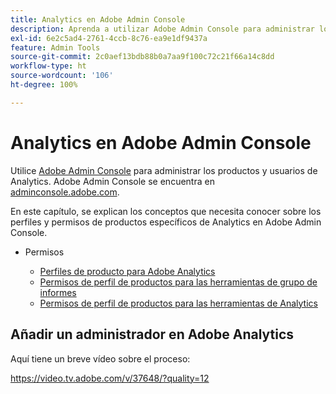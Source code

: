 ```yaml
---
title: Analytics en Adobe Admin Console
description: Aprenda a utilizar Adobe Admin Console para administrar los productos y usuarios de Analytics.
exl-id: 6e2c5ad4-2761-4ccb-8c76-ea9e1df9437a
feature: Admin Tools
source-git-commit: 2c0aef13bdb88b0a7aa9f100c72c21f66a14c8dd
workflow-type: ht
source-wordcount: '106'
ht-degree: 100%

---
```


# Analytics en Adobe Admin Console

Utilice [Adobe Admin Console](https://helpx.adobe.com/es/enterprise/using/admin-console.html) para administrar los productos y usuarios de Analytics. Adobe Admin Console se encuentra en [adminconsole.adobe.com](https://adminconsole.adobe.com/).

En este capítulo, se explican los conceptos que necesita conocer sobre los perfiles y permisos de productos específicos de Analytics en Adobe Admin Console.

* Permisos

   * [Perfiles de producto para Adobe Analytics](/help/admin/admin-console/permissions/product-profile.md)
   * [Permisos de perfil de productos para las herramientas de grupo de informes](/help/admin/admin-console/permissions/report-suite-tools.md)
   * [Permisos de perfil de productos para las herramientas de Analytics](/help/admin/admin-console/permissions/analytics-tools.md)

## Añadir un administrador en Adobe Analytics

Aquí tiene un breve vídeo sobre el proceso:

https://video.tv.adobe.com/v/37648/?quality=12
